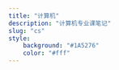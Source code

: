 ```yaml
---
title: "计算机"
description: "计算机专业课笔记"
slug: "cs"
style:
    background: "#1A5276"
    color: "#fff"
---
```

